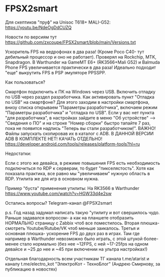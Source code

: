 # FPSX2smart

Для скептиков "пруф" на Unisoc T618+ MALI-G52:
https://youtu.be/NdeOgDdCUZQ


Новости по версиям тут
https://github.com/zxcoupe/FPSX2smart/blob/main/Versions.txt

Ускоритель FPS на ведрофонах в два раза! (Кроме Poco C40- тут дебильный процессор и оно не работает).
Проверял на Rockchip, MTK, Snapdragon.
В Warthunder на GameMT E6+ (RK3566+Mali G52) и Balmuda Phone FPS увеличивается практически в два раза!
Идеально подходит "еще" выкрутить FPS в PSP эмуляторе PPSSPP.

Как пользоваться?

Смартфон подключить к ПК на Windows через USB. Включить отладку по USB через раздел разработчика.
Как активировать пункт "Отладка по USB" на смартфоне? Для этого заходим в настройки смартфона, внизу списка открываем "Параметры разработчика", включаем режим "Параметры разработчика" и "отладка по USB". Если у вас нет пункта "для разработчика", в настройках зайдите в меню "Об устройстве" --> "Сведения о ПО" и на строке "Номер сборки" быстро тапайте 7 раз, пока не появится надпись "Теперь вы стали разработчиком!".
ВАЖНО! Файлы запускать скопировав их в каталог с ADB. 
В ДАННОЙ ВЕРСИИ ADB В КОМПЛЕКТЕ НЕТ! КАЧАТЬ ОТДЕЛЬНО!
https://developer.android.com/tools/releases/platform-tools?hl=ru

Недостатки:

Если с этого же девайса, в режиме повышения FPS есть необходимость подключкться по RDP к серверам, то будет "пикселястость". Хотя как показала практика, все равно мы "увеличиваем" нужную область в RDP. Утилита же для игр в основном нужна.

Пример "буста" применения утилиты:
На RK3566 в Warthunder
https://www.youtube.com/watch?v=HGW33d4e2sw

Остались вопросы?
Telegram-канал @FPSX2smart

p.s. Год назад задумал написать такую "утилиту и вот свершилось чудо. Раньше задавался вопросом- а как на планшете отобразить НОРМАЛЬНО страницу с Zabbix чтоб все поместилось.
Вторая плюшка- смотреть Youtube/Rutube/VK чтоб меньше заикалось. Третья и основная плюшка- ускорение FPS до двух раз в играх. Там где например в Warthunder невозможно было играть, с этой штукой более-менее стало нормально (без нее ~12FPS, с ней ~17-25fps на одном девайсе и ~25 до нее и ~45 при включении на ультра настройках!)

Отдельная благодарность всем участникам ТГ канала t.me/atarist и каналу t.me/electro_kot "ЭлектроКот - ТехноБлог" (Андрею Смирнову, за публикацию в новостях)
